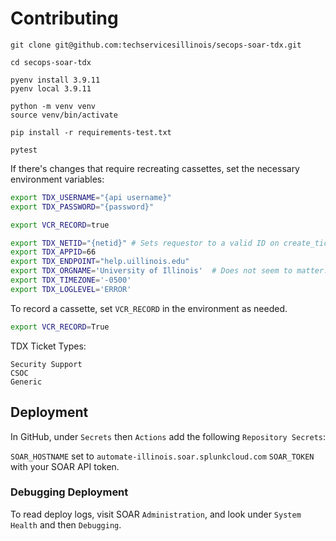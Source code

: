 # Contributing

```
git clone git@github.com:techservicesillinois/secops-soar-tdx.git

cd secops-soar-tdx

pyenv install 3.9.11
pyenv local 3.9.11

python -m venv venv
source venv/bin/activate

pip install -r requirements-test.txt

pytest
```

If there's changes that require recreating cassettes, set the necessary environment variables:

```sh
export TDX_USERNAME="{api username}"
export TDX_PASSWORD="{password}"

export VCR_RECORD=true

export TDX_NETID="{netid}" # Sets requestor to a valid ID on create_ticket.
export TDX_APPID=66
export TDX_ENDPOINT="help.uillinois.edu"
export TDX_ORGNAME='University of Illinois'  # Does not seem to matter.
export TDX_TIMEZONE='-0500'
export TDX_LOGLEVEL='ERROR'
```

To record a cassette, set `VCR_RECORD` in the environment as needed.

```sh
export VCR_RECORD=True
```

TDX Ticket Types:

```
Security Support
CSOC
Generic
```

## Deployment

In GitHub, under 
`Secrets` then `Actions` add the following `Repository Secrets`:

`SOAR_HOSTNAME` set to `automate-illinois.soar.splunkcloud.com`
`SOAR_TOKEN` with your SOAR API token.

### Debugging Deployment

To read deploy logs, visit SOAR `Administration`, and look under `System Health` and then `Debugging`.